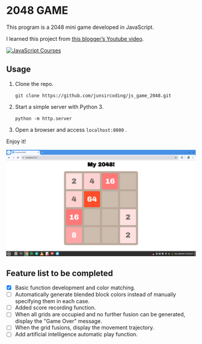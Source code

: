 # 2048 GAME

This program is a 2048 mini game developed in JavaScript.

I learned this project from [this blogger’s Youtube video](https://www.youtube.com/watch?v=E7dPuq74zNI&list=PLSo-C2L8kdSMKSSRa3FKkEijeghC_r22w).

[![JavaScript Courses](https://i.ytimg.com/vi/E7dPuq74zNI/hqdefault.jpg)](https://www.youtube.com/watch?v=E7dPuq74zNI&list=PLSo-C2L8kdSMKSSRa3FKkEijeghC_r22w "JavaScript Courses")

## Usage

1. Clone the repo.

    ```
    git clone https://github.com/junsircoding/js_game_2048.git
    ```

2. Start a simple server with Python 3.

    ```
    python -m http.server
    ```

3. Open a browser and access `localhost:8000` .

Enjoy it!

![](game.png)

## Feature list to be completed

- [x] Basic function development and color matching.
- [ ] Automatically generate blended block colors instead of manually specifying them in each case.
- [ ] Added score recording function.
- [ ] When all grids are occupied and no further fusion can be generated, display the "Game Over" message.
- [ ] When the grid fusions, display the movement trajectory.
- [ ] Add artificial intelligence automatic play function.
